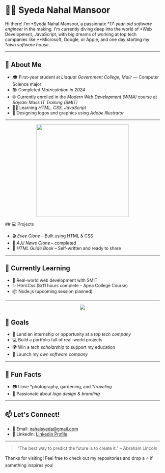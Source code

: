 # 👩‍💻 Syeda Nahal Mansoor
 
 Hi there! I'm *Syeda Nahal Mansoor, a passionate **17-year-old software engineer* in the making. I'm currently diving deep into the world of *Web Development, JavaScript, with big dreams of working at top tech companies like **Microsoft, Google, or Apple, and one day starting my **own software house*.
 
 ---
 
 
 ## 🚀 About Me
 
 - 🎓 First-year student at *Liaquat Government College, Malir* — Computer Science major  
 - 📚 Completed *Matriculation in 2024*  
 - 🌐 Currently enrolled in the *Modern Web Development (WMA)* course at *Saylani Mass IT Training (SMIT)*  
 - 👩‍💻 Learning *HTML, CSS, JavaScript*  
 - 🎨 Designing logos and graphics using *Adobe Illustrator*
 
 ---

 <p align=center>
    <img src="https://media.giphy.com/media/v1.Y2lkPTc5MGI3NjExbnB5a2R1dWFpaHdndXptbXdvaXZzNm45Y3gwOGdua2NsZnB5MW55NSZlcD12MV9naWZzX3NlYXJjaCZjdD1n/2IudUHdI075HL02Pkk/giphy.gif" width="300" />
 </p>
 ## 💻 Projects
 
 - 🎬 *Evee Clone* – Built using HTML & CSS  
 - 📰 *AJJ News Clone* – completed 
 - 📘 *HTML Guide Book* – Self-written and ready to share  
 ---
 
 ## 🌱 Currently Learning
 
 - 🔧 Real-world web development with SMIT
 - ✨ Html.Css (8/11 hours complete – Apna College Course)  
 - 📦 Node.js (upcoming session planned)  
 ---
 
 <p align="center">
<img src="https://github-readme-stats.vercel.app/api/top-langs/?username=syedanahalmansoor&layout=compact" />
</p>

 
 ## 🎯 Goals
 
 - 💼 Land an internship or opportunity at a *top tech company*  
 - 💻 Build a portfolio full of real-world projects  
 - 🌍 Win a *tech scholarship* to support my education  
 - 🏢 Launch my *own software company*
 
 ---
 
 ## 🌈 Fun Facts
 
 - 📷 I love *photography, gardening, and **traveling*  
 - 🎨 Passionate about *logo design & branding*  
 
 ---
 
 ## 📫 Let's Connect!
 
 - 💌 Email: [nahalsyeda@gmail.com](mailto:nahalsyeda@gmail.com)  
 - 💼 LinkedIn: [LinkedIn Profile](https://www.linkedin.com/in/nahalsyeda)
 
 ---
 
 > "The best way to predict the future is to create it." – Abraham Lincoln
 
 Thanks for visiting! Feel free to check out my repositories and drop a ⭐ if something inspires you!
